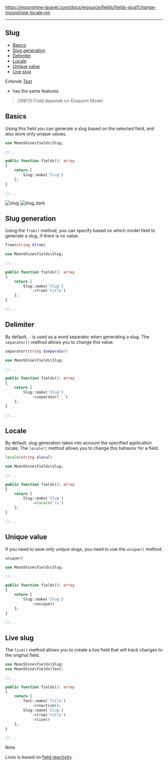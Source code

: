 https://moonshine-laravel.com/docs/resource/fields/fields-slug?change-moonshine-locale=en

------

## Slug 

- [Basics](#basics)  
- [Slug generation](#from)  
- [Delimiter](#separator)  
- [Locale](#locale)  
- [Unique value](#unique)  
- [Live slug](#live)  

Extends [Text](https://moonshine-laravel.com/docs/resource/fields/fields-text)
* has the same features

> [!INFO]
> Field depends on Eloquent Model

<a name="basics"></a>  
## Basics  

Using this field you can generate a slug based on the selected field, and also store only unique values.  

```php
use MoonShine\Fields\Slug;

//...

public function fields(): array
{
    return [
        Slug::make('Slug')
    ];
}

//...
```

![slug](https://moonshine-laravel.com/screenshots/slug.png)
![slug_dark](https://moonshine-laravel.com/screenshots/slug_dark.png)


<a name="from"></a>  
## Slug generation  

Using the `from()` method, you can specify based on which model field to generate a slug, if there is no value.  

```php
from(string $from)
```

```php
use MoonShine\Fields\Slug;

//...

public function fields(): array
{
    return [
        Slug::make('Slug')
            ->from('title')
    ];
}

//...
```

<a name="separator"></a>  
## Delimiter  

By default, `-` is used as a word separator when generating a slug. The `separator()` method allows you to change this value.  

```php
separator(string $separator)
```

```php
use MoonShine\Fields\Slug;

//...

public function fields(): array
{
    return [
        Slug::make('Slug')
            ->separator('_')
    ];
}

//...
```

<a name="locale"></a>  
## Locale  

By default, *slug* generation takes into account the specified application locale, The `locale()` method allows you to change this behavior for a field.  

```php
locale(string $local)
```

```php
use MoonShine\Fields\Slug;

//...

public function fields(): array
{
    return [
        Slug::make('Slug')
            ->locale('ru')
    ];
}

//...
```


<a name="unique"></a>  
## Unique value  

If you need to save only unique slugs, you need to use the `unique()` method.  

```php
unique()
```

```php
use MoonShine\Fields\Slug;

//...

public function fields(): array
{
    return [
        Slug::make('Slug')
            ->unique()
    ];
}

//...
```

<a name="live"></a>  
## Live slug  

The `live()` method allows you to create a live field that will track changes to the original field.  

```php
use MoonShine\Fields\Slug;
use MoonShine\Fields\Text;

//...

public function fields(): array
{
    return [
        Text::make('Title')
            ->reactive(),
        Slug::make('Slug')
            ->from('title')
            ->live()
    ];
}

//...
```

> [!NOTE]
> Lives is based on [field reactivity](https://moonshine-laravel.com/docs/resource/fields/fields-index#reactive).
